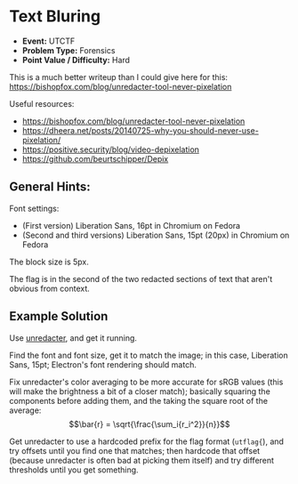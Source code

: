 
# Text Bluring

* **Event:** UTCTF
* **Problem Type:** Forensics
* **Point Value / Difficulty:** Hard


This is a much better writeup than I could give here for this:
https://bishopfox.com/blog/unredacter-tool-never-pixelation


Useful resources:
- https://bishopfox.com/blog/unredacter-tool-never-pixelation
- https://dheera.net/posts/20140725-why-you-should-never-use-pixelation/
- https://positive.security/blog/video-depixelation
- https://github.com/beurtschipper/Depix


## General Hints:

Font settings:
- (First version) Liberation Sans, 16pt in Chromium on Fedora
- (Second and third versions) Liberation Sans, 15pt (20px) in Chromium on Fedora

The block size is 5px.

The flag is in the second of the two redacted sections of text that aren't
obvious from context.


## Example Solution

Use [unredacter](https://github.com/bishopfox/unredacter), and get it running.

Find the font and font size, get it to match the image; in this case,
Liberation Sans, 15pt; Electron's font rendering should match.

Fix unredacter's color averaging to be more accurate for sRGB values (this will
make the brightness a bit of a closer match); basically squaring the components
before adding them, and the taking the square root of the average:
$$\bar{r} = \sqrt{\frac{\sum_i{r_i^2}}{n}}$$

Get unredacter to use a hardcoded prefix for the flag format (`utflag{`),
and try offsets until you find one that matches; then hardcode that offset (because
unredacter is often bad at picking them itself) and try different thresholds
until you get something.

